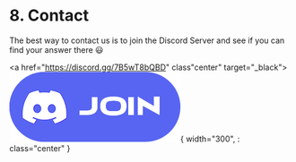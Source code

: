 # 8. Contact

The best way to contact us is to join the Discord Server and see if you can find your answer there 😃

<a href="https://discord.gg/7B5wT8bQBD" class"center" target="_black">![TexStudio](images/discord-logo.png){ width="300", : class="center" }</a>
